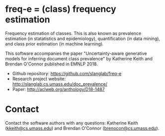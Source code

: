 # freq-e = (class) frequency estimation 

Frequency estimation of classes. This is also known as prevalence estimation (in statatistics and epidemiology), quantification (in data mining), and class prior estimation (in machine learning). 

This software accompanies the paper "Uncertainty-aware generative models for inferring document class prevalence" by Katherine Keith and Brendan O'Connor published in EMNLP 2018. 

 - Github repository: https://github.com/slanglab/freq-e
 - Research project website: http://slanglab.cs.umass.edu/doc_prevalence/
 - Paper: http://aclweb.org/anthology/D18-1487

# Contact 
Contact the software authors with any questions: Katherine Keith (kkeith@cs.umass.edu) and Brendan O'Connor (brenocon@cs.umass.edu).

 
